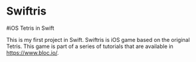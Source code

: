 Swiftris
========

#iOS Tetris in Swift 

This is my first project in Swift. Swiftris is iOS game based on the original Tetris. This game is part of a series of
tutorials that are available in https://www.bloc.io/.
